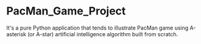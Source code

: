 # PacMan_Game_Project
It's a pure Python application that tends to illustrate PacMan game using A-asterisk (or A-star) artificial intelligence algorithm built from scratch.
